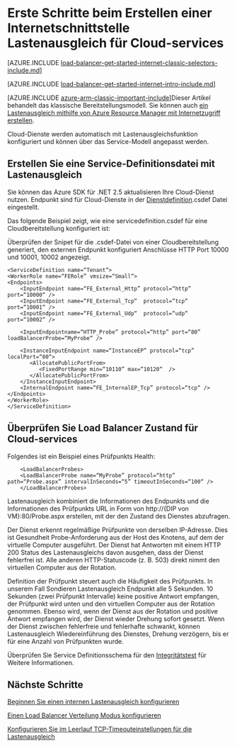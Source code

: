 <properties
   pageTitle="Erste Schritte beim Erstellen ein Lastenausgleich mit klassischen Bereitstellung Modell für Cloud-Services mit Internetzugriff | Microsoft Azure"
   description="Erstellen Sie ein System zum Lastenausgleich im klassischen Bereitstellungsmodell für Cloud-Services mit Internetzugriff"
   services="load-balancer"
   documentationCenter="na"
   authors="sdwheeler"
   manager="carmonm"
   editor=""
   tags="azure-service-management"
/>
<tags
   ms.service="load-balancer"
   ms.devlang="na"
   ms.topic="get-started-article"
   ms.tgt_pltfrm="na"
   ms.workload="infrastructure-services"
   ms.date="03/17/2016"
   ms.author="sewhee" />

# <a name="get-started-creating-an-internet-facing-load-balancer-for-cloud-services"></a>Erste Schritte beim Erstellen einer Internetschnittstelle Lastenausgleich für Cloud-services

[AZURE.INCLUDE [load-balancer-get-started-internet-classic-selectors-include.md](../../includes/load-balancer-get-started-internet-classic-selectors-include.md)]

[AZURE.INCLUDE [load-balancer-get-started-internet-intro-include.md](../../includes/load-balancer-get-started-internet-intro-include.md)]

[AZURE.INCLUDE [azure-arm-classic-important-include](../../includes/azure-arm-classic-important-include.md)]Dieser Artikel behandelt das klassische Bereitstellungsmodell. Sie können auch [ein Lastenausgleich mithilfe von Azure Resource Manager mit Internetzugriff erstellen](load-balancer-get-started-internet-arm-cli.md).

Cloud-Dienste werden automatisch mit Lastenausgleichsfunktion konfiguriert und können über das Service-Modell angepasst werden.

## <a name="create-a-load-balancer-using-the-service-definition-file"></a>Erstellen Sie eine Service-Definitionsdatei mit Lastenausgleich

Sie können das Azure SDK für .NET 2.5 aktualisieren Ihre Cloud-Dienst nutzen. Endpunkt sind für Cloud-Dienste in der [Dienstdefinition](https://msdn.microsoft.com/library/azure/gg557553.aspx).csdef Datei eingestellt.

Das folgende Beispiel zeigt, wie eine servicedefinition.csdef für eine Cloudbereitstellung konfiguriert ist:

Überprüfen der Snipet für die .csdef-Datei von einer Cloudbereitstellung generiert, den externen Endpunkt konfiguriert Anschlüsse HTTP Port 10000 und 10001, 10002 angezeigt.


    <ServiceDefinition name=“Tenant“>
    <WorkerRole name=“FERole” vmsize=“Small“>
    <Endpoints>
        <InputEndpoint name=“FE_External_Http” protocol=“http” port=“10000“ />
        <InputEndpoint name=“FE_External_Tcp“  protocol=“tcp“  port=“10001“ />
        <InputEndpoint name=“FE_External_Udp“  protocol=“udp“  port=“10002“ />

        <InputEndpointname=“HTTP_Probe” protocol=“http” port=“80” loadBalancerProbe=“MyProbe“ />

        <InstanceInputEndpoint name=“InstanceEP” protocol=“tcp” localPort=“80“>
           <AllocatePublicPortFrom>
              <FixedPortRange min=“10110” max=“10120“  />
           </AllocatePublicPortFrom>
        </InstanceInputEndpoint>
        <InternalEndpoint name=“FE_InternalEP_Tcp” protocol=“tcp“ />
    </Endpoints>
    </WorkerRole>
    </ServiceDefinition>




## <a name="check-load-balancer-health-status-for-cloud-services"></a>Überprüfen Sie Load Balancer Zustand für Cloud-services


Folgendes ist ein Beispiel eines Prüfpunkts Health:

        <LoadBalancerProbes>
        <LoadBalancerProbe name=“MyProbe” protocol=“http” path=“Probe.aspx” intervalInSeconds=“5” timeoutInSeconds=“100“ />
        </LoadBalancerProbes>

Lastenausgleich kombiniert die Informationen des Endpunkts und die Informationen des Prüfpunkts URL in Form von http://{DIP von VM}:80/Probe.aspx erstellen, mit der den Zustand des Dienstes abzufragen.

Der Dienst erkennt regelmäßige Prüfpunkte von derselben IP-Adresse. Dies ist Gesundheit Probe-Anforderung aus der Host des Knotens, auf dem der virtuelle Computer ausgeführt.
Der Dienst hat Antworten mit einem HTTP 200 Status des Lastenausgleichs davon ausgehen, dass der Dienst fehlerfrei ist. Alle anderen HTTP-Statuscode (z. B. 503) direkt nimmt den virtuellen Computer aus der Rotation.

Definition der Prüfpunkt steuert auch die Häufigkeit des Prüfpunkts. In unserem Fall Sondieren Lastenausgleich Endpunkt alle 5 Sekunden. 10 Sekunden (zwei Prüfpunkt Intervalle) keine positive Antwort empfangen, der Prüfpunkt wird unten und den virtuellen Computer aus der Rotation genommen. Ebenso wird, wenn der Dienst aus der Rotation und positive Antwort empfangen wird, der Dienst wieder Drehung sofort gesetzt. Wenn der Dienst zwischen fehlerfreie und fehlerhafte schwankt, können Lastenausgleich Wiedereinführung des Dienstes, Drehung verzögern, bis er für eine Anzahl von Prüfpunkten wurde.

Überprüfen Sie Service Definitionsschema für den [Integritätstest](https://msdn.microsoft.com/library/azure/jj151530.aspx) für Weitere Informationen.

## <a name="next-steps"></a>Nächste Schritte

[Beginnen Sie einen internen Lastenausgleich konfigurieren](load-balancer-get-started-ilb-arm-ps.md)

[Einen Load Balancer Verteilung Modus konfigurieren](load-balancer-distribution-mode.md)

[Konfigurieren Sie im Leerlauf TCP-Timeouteinstellungen für die Lastenausgleich](load-balancer-tcp-idle-timeout.md)

